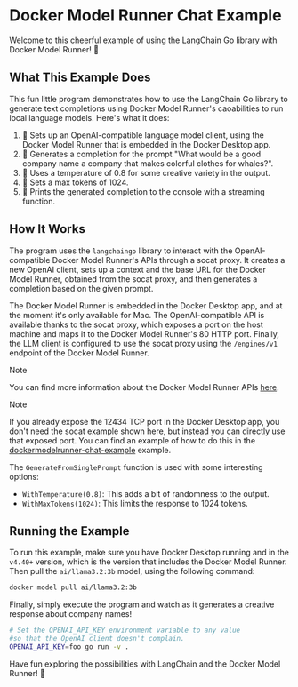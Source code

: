 # Docker Model Runner Chat Example

Welcome to this cheerful example of using the LangChain Go library with Docker Model Runner! 🐳

## What This Example Does

This fun little program demonstrates how to use the LangChain Go library to generate text completions using Docker Model Runner's caoabilities to run local language models. Here's what it does:

1. 🚀 Sets up an OpenAI-compatible language model client, using the Docker Model Runner that is embedded in the Docker Desktop app.
2. 🧠 Generates a completion for the prompt "What would be a good company name a company that makes colorful clothes for whales?".
3. 🎨 Uses a temperature of 0.8 for some creative variety in the output.
4. 🛑 Sets a max tokens of 1024.
5. 📝 Prints the generated completion to the console with a streaming function.

## How It Works

The program uses the `langchaingo` library to interact with the OpenAI-compatible Docker Model Runner's APIs through a socat proxy. It creates a new OpenAI client, sets up a context and the base URL for the Docker Model Runner, obtained from the socat proxy, and then generates a completion based on the given prompt.

The Docker Model Runner is embedded in the Docker Desktop app, and at the moment it's only available for Mac. The OpenAI-compatible API is available thanks to the socat proxy, which exposes a port on the host machine and maps it to the Docker Model Runner's 80 HTTP port. Finally, the LLM client is configured to use the socat proxy using the `/engines/v1` endpoint of the Docker Model Runner.

> [!NOTE]
> You can find more information about the Docker Model Runner APIs [here](https://docs.docker.com/desktop/features/model-runner/#what-api-endpoints-are-available).

> [!NOTE]
> If you already expose the 12434 TCP port in the Docker Desktop app, you don't need the socat example shown here, but instead you can directly use that exposed port. You can find an example of how to do this in the [dockermodelrunner-chat-example](../dockermodelrunner-chat-example) example.

The `GenerateFromSinglePrompt` function is used with some interesting options:
- `WithTemperature(0.8)`: This adds a bit of randomness to the output.
- `WithMaxTokens(1024)`: This limits the response to 1024 tokens.

## Running the Example

To run this example, make sure you have Docker Desktop running and in the `v4.40+` version, which is the version that includes the Docker Model Runner. Then pull the `ai/llama3.2:3b` model, using the following command:

```bash
docker model pull ai/llama3.2:3b
```

Finally, simply execute the program and watch as it generates a creative response about company names!

```bash
# Set the OPENAI_API_KEY environment variable to any value
#so that the OpenAI client doesn't complain.
OPENAI_API_KEY=foo go run -v .
```

Have fun exploring the possibilities with LangChain and the Docker Model Runner! 🐳
